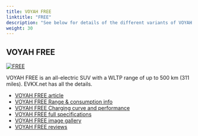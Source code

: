 ```yaml
---
title: VOYAH FREE
linktitle: "FREE"
description: "See below for details of the different variants of VOYAH FREE"
weight: 30
---
```

## VOYAH FREE

<a href="/models/voyah/free/free/"><img src="https://media.evkx.net/multimedia/models/voyah/free/free/main_1_st.jpg" class="img-fluid" alt="FREE" ></a>

VOYAH FREE is an all-electric SUV with a WLTP range of up to 500 km (311 miles). EVKX.net has all the details. 

- [VOYAH FREE article](/models/voyah/free/free/)
- [VOYAH FREE Range & consumption info](/models/voyah/free/free/rangeandconsumption)
- [VOYAH FREE Charging curve and performance](/models/voyah/free/free/chargingcurve)
- [VOYAH FREE full specifications](/models/voyah/free/free/specifications)
- [VOYAH FREE image gallery](/models/voyah/free/free/gallery)
- [VOYAH FREE reviews](/models/voyah/free/free/reviews)

